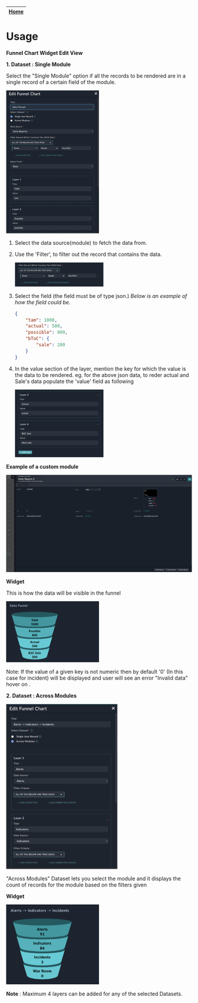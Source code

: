 | [Home](../README.md) |
|--------------------------------------------|

# Usage

**Funnel Chart Widget Edit View**

**1. Dataset : Single Module**

Select the "Single Module" option if all the records to be rendered are in a single record of a certain field of the module.

<img src="./media/custom-module.png" width=50%>


1. Select the data source(module) to fetch the data from.
2. Use the 'Filter', to filter out the record that contains the data.

    <img src="./media/filter-for-single-module.png" width=50%>


3. Select the field (the field must be of type json.)
    *Below is an example of how the field could be.*
    
    ```JSON 
    {
        "tam": 1000,
        "actual": 500,
        "possible": 800,
        "bToC": {
            "sale": 200
        }
    }
    ```
4. In the value section of the layer, mention the key for which the value is the data to be rendered. 
    eg. for the above json data, to reder actual and Sale's data populate the 'value' field as following

    <img src="./media/custom-module-layer.png" width=50%>



**Example of a custom module**

![image](./media/custom-module-example.png)


**Widget**

This is how the data will be visible in the funnel

<img src="./media/custom-funnel.png" width=50%>



Note:  If the value of a given key is not numeric then by default '0' (In this case for incident) will be displayed and user will see an error "Invalid data" hover on .


**2. Dataset : Across Modules**

<img src="./media/fsr-modules.png" width=60%>

"Across Modules" Dataset lets you select the module and it displays the count of records for the module based on the filters given


**Widget**

<img src="./media/funnel.png" width=50%>

**Note** : Maximum 4 layers can be added for any of the selected Datasets.